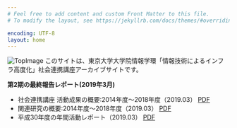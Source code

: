 ```yaml
---
# Feel free to add content and custom Front Matter to this file.
# To modify the layout, see https://jekyllrb.com/docs/themes/#overriding-theme-defaults

encoding: UTF-8
layout: home
---
```


![TopImage](/img/10_Top02.png)
このサイトは、東京大学大学院情報学環「情報技術によるインフラ高度化」社会連携講座アーカイブサイトです。

**第2期の最終報告レポート(2019年3月)**
- 社会連携講座 活動成果の概要:2014年度～2018年度（2019.03） [PDF](/files/社会連携講座の活動成果2014-2018.pdf)
- 関連研究の概要:2014年度～2018年度（2019.03） [PDF](/files/関連研究の概要2014-2018.pdf)
- 平成30年度の年間活動レポート（2019.03） [PDF](/files/H30年間活動レポート.pdf)


